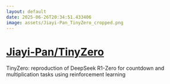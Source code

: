 ```yaml
---
layout: default
date: 2025-06-26T20:34:51.433406
image: assets/Jiayi-Pan_TinyZero_cropped.png
---
```


# [Jiayi-Pan/TinyZero](https://github.com/Jiayi-Pan/TinyZero)

TinyZero: reproduction of DeepSeek R1-Zero for countdown and multiplication tasks using reinforcement learning
